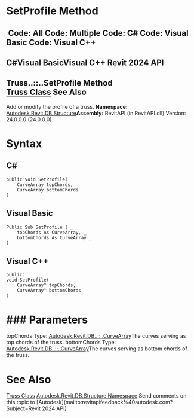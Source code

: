 # SetProfile Method

﻿
 Code: All Code: Multiple Code: C# Code: Visual Basic Code: Visual C++   
---  
C#Visual BasicVisual C++
Revit 2024 API  
---  
Truss..::..SetProfile Method   
[Truss Class](e0cdc591-cac6-57c7-6190-f0d48cc0e4a9.md "Truss Class") See Also  
---  
Add or modify the profile of a truss.
**Namespace:** [Autodesk.Revit.DB.Structure](d586b341-f687-9d90-e96d-255806b7d4fc.md "Autodesk.Revit.DB.Structure Namespace")**Assembly:** RevitAPI (in RevitAPI.dll) Version: 24.0.0.0 (24.0.0.0)
# Syntax
C#  
---  
```text
public void SetProfile(
	CurveArray topChords,
	CurveArray bottomChords
)
```
  
Visual Basic  
---  
```text
Public Sub SetProfile ( _
	topChords As CurveArray, _
	bottomChords As CurveArray _
)
```
  
Visual C++  
---  
```text
public:
void SetProfile(
	CurveArray^ topChords, 
	CurveArray^ bottomChords
)
```
  
# ### Parameters
topChords
    Type: [Autodesk.Revit.DB..::..CurveArray](55103aad-38fd-45d2-6bf7-67a5203e99f3.md "CurveArray Class")The curves serving as top chords of the truss.
bottomChords
    Type: [Autodesk.Revit.DB..::..CurveArray](55103aad-38fd-45d2-6bf7-67a5203e99f3.md "CurveArray Class")The curves serving as bottom chords of the truss.
# See Also
[Truss Class](e0cdc591-cac6-57c7-6190-f0d48cc0e4a9.md "Truss Class")
[Autodesk.Revit.DB.Structure Namespace](d586b341-f687-9d90-e96d-255806b7d4fc.md "Autodesk.Revit.DB.Structure Namespace")
Send comments on this topic to [Autodesk](mailto:revitapifeedback%40autodesk.com?Subject=Revit 2024 API)